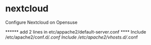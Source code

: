 # nextcloud

Configure Nextcloud on Opensuse

****** add 2 lines in etc/appache2/default-server.conf ****
Include /etc/apache2/conf.d/*.conf
Include /etc/apache2/vhosts.d/*.conf
